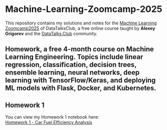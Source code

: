 # Machine-Learning-Zoomcamp-2025
This repository contains my solutions and notes for the [Machine Learning Zoomcamp2025](https://github.com/DataTalksClub/machine-learning-zoomcamp) of DataTalksClub, 
a free online course taught by **Alexey Grigorev** and the [DataTalks.Club](https://datatalks.club/) community.

## Homework, a free 4-month course on Machine Learning Engineering. Topics include linear regression, classification, decision trees, ensemble learning, neural networks, deep learning with TensorFlow/Keras, and deploying ML models with Flask, Docker, and Kubernetes.

## Homework 1

You can view my Homework 1 notebook here:  
[Homework 1 - Car Fuel Efficiency Analysis](https://github.com/aykahsay/Machine-Learning-Zoomcamp-2025/blob/main/Home_works/Homework%201.ipynb)
